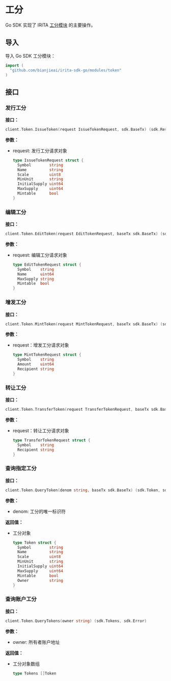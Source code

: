<!--
order: 1
-->

# 工分

Go SDK 实现了 IRITA [工分模块](../../../core_modules/token.md) 的主要操作。

## 导入

导入 Go SDK 工分模块：

```go
import (
  "github.com/bianjieai/irita-sdk-go/modules/token"
)
```

## 接口

### 发行工分

**接口：**

```go
client.Token.IssueToken(request IssueTokenRequest, sdk.BaseTx) (sdk.ResultTx, sdk.Error)
```

**参数：**

- request: 发行工分请求对象

  ```go
  type IssueTokenRequest struct {
    Symbol        string
    Name          string
    Scale         uint8
    MinUnit       string
    InitialSupply uint64
    MaxSupply     uint64
    Mintable      bool
  }
  ```

### 编辑工分

**接口：**

```go
client.Token.EditToken(request EditTokenRequest, baseTx sdk.BaseTx) (sdk.ResultTx, sdk.Error)
```

**参数：**

- request: 编辑工分请求对象

  ```go
  type EditTokenRequest struct {
    Symbol    string
    Name      uint64
    MaxSupply string
    Mintable  bool
  }
  ```

### 增发工分

**接口：**

```go
client.Token.MintToken(request MintTokenRequest, baseTx sdk.BaseTx) (sdk.ResultTx, sdk.Error)
```

**参数：**

- request：增发工分请求对象

  ```go
  type MintTokenRequest struct {
    Symbol    string
    Amount    uint64
    Recipient string
  }
  ```

### 转让工分

**接口：**

```go
client.Token.TransferToken(request TransferTokenRequest, baseTx sdk.BaseTx) (sdk.ResultTx, sdk.Error)
```

**参数：**

- request：转让工分请求对象

  ```go
  type TransferTokenRequest struct {
    Symbol    string
    Recipient string
  }
  ```

### 查询指定工分

**接口：**

```go
client.Token.QueryToken(denom string, baseTx sdk.BaseTx) (sdk.Token, sdk.Error)
```

**参数：**

- denom: 工分的唯一标识符

**返回值：**

- 工分对象

  ```go
  type Token struct {
    Symbol        string
    Name          string
    Scale         uint8
    MinUnit       string
    InitialSupply uint64
    MaxSupply     uint64
    Mintable      bool
    Owner         string
  }
  ```

### 查询账户工分

**接口：**

```go
client.Token.QueryTokens(owner string) (sdk.Tokens, sdk.Error)
```

**参数：**

- owner: 所有者账户地址

**返回值：**

- 工分对象数组
  
  ```go
  type Tokens []Token
  ```
